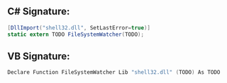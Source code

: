 
## C# Signature:
```cs
[DllImport("shell32.dll", SetLastError=true)]
static extern TODO FileSystemWatcher(TODO);
```

## VB Signature:
```cs
Declare Function FileSystemWatcher Lib "shell32.dll" (TODO) As TODO
```
